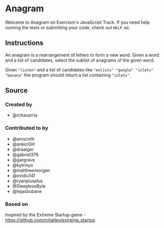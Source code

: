 # Anagram

Welcome to Anagram on Exercism's JavaScript Track.
If you need help running the tests or submitting your code, check out `HELP.md`.

## Instructions

An anagram is a rearrangement of letters to form a new word.
Given a word and a list of candidates, select the sublist of anagrams of the given word.

Given `"listen"` and a list of candidates like `"enlists" "google" "inlets" "banana"` the program should return a list containing
`"inlets"`.

## Source

### Created by

- @rchavarria

### Contributed to by

- @amscotti
- @ankorGH
- @draalger
- @gabriel376
- @gargrave
- @kytrinyx
- @matthewmorgan
- @ovidiu141
- @ryanplusplus
- @SleeplessByte
- @tejasbubane

### Based on

Inspired by the Extreme Startup game - https://github.com/rchatley/extreme_startup